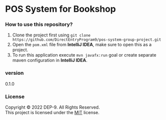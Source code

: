 # POS System for Bookshop

### How to use this repository?
1. Clone the project first using `git clone https://github.com/DirectEntryProgram9/pos-system-group-project.git`
2. Open the `pom.xml` file from **IntelliJ IDEA**, make sure to open this as a project.
3. To run this application execute `mvn javafx:run` goal or create separate maven configuration in **IntelliJ IDEA**.

### version
0.1.0

### License
Copyright &copy; 2022 DEP-9. All Rights Reserved.<br>
This project is licensed under the [MIT](LICENSE.txt) license.